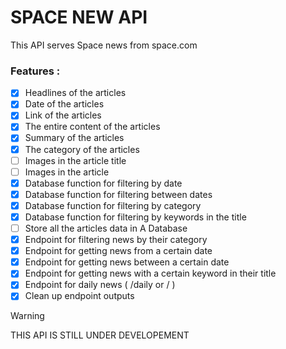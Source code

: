 # SPACE NEW API

<span> This API serves Space news from space.com </span>

### Features :
* [x] Headlines of the articles
* [x] Date of the articles
* [x] Link of the articles
* [x] The entire content of the articles
* [x] Summary of the articles
* [x] The category of the articles
* [ ] Images in the article title
* [ ] Images in the article
* [x] Database function for filtering by date
* [x] Database function for filtering between dates
* [x] Database function for filtering by category
* [x] Database function for filtering by keywords in the title
* [ ] Store all the articles data in A Database 
* [x] Endpoint for filtering news by their category
* [x] Endpoint for getting news from a certain date
* [x] Endpoint for getting news between a certain date
* [x] Endpoint for getting news with a certain keyword in their title
* [x] Endpoint for daily news ( /daily or / )
* [x] Clean up endpoint outputs 

> [!WARNING]
> THIS API IS STILL UNDER DEVELOPEMENT
